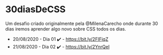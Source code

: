 # 30diasDeCSS
Um desafio criado originalmente pela @MilenaCarecho onde durante 30 dias iremos aprender algo novo sobre CSS todos os dias.

- 20/08/2020 - Dia 01 :heavy_check_mark: - https://bit.ly/2FIFjqZ
- 21/08/2020 - Dia 02 :heavy_check_mark: - https://bit.ly/2YnrQeI

